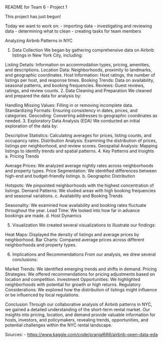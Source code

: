 README for Team 6 - Project 1

This project has just begun!

Today we want to work on:
    - importing data
    - investigating and reviewing data
    - determining what to clean
    - creating tasks for team members


Analyzing Airbnb Patterns in NYC
1. Data Collection
We began by gathering comprehensive data on Airbnb listings in New York City, including:

Listing Details: Information on accommodation types, pricing, amenities, and descriptions.
Location Data: Neighborhoods, proximity to landmarks, and geographic coordinates.
Host Information: Host ratings, the number of listings per host, and response times.
Booking Trends: Data on availability, seasonal patterns, and booking frequencies.
Reviews: Guest reviews, ratings, and review counts.
2. Data Cleaning and Preparation
We cleaned and prepared the data for analysis by:

Handling Missing Values: Filling in or removing incomplete data.
Standardizing Formats: Ensuring consistency in dates, prices, and categories.
Geocoding: Converting addresses to geographic coordinates as needed.
3. Exploratory Data Analysis (EDA)
We conducted an initial exploration of the data by:

Descriptive Statistics: Calculating averages for prices, listing counts, and occupancy rates.
Distribution Analysis: Examining the distribution of prices, listings per neighborhood, and review scores.
Geospatial Analysis: Mapping listings to identify trends and spatial patterns.
4. Key Patterns and Insights
a. Pricing Trends

Average Prices: We analyzed average nightly rates across neighborhoods and property types.
Price Segmentation: We identified differences between high-end and budget-friendly listings.
b. Geographic Distribution

Hotspots: We pinpointed neighborhoods with the highest concentration of listings.
Demand Patterns: We studied areas with high booking frequencies and seasonal variations.
c. Availability and Booking Trends

Seasonality: We examined how availability and booking rates fluctuate throughout the year.
Lead Time: We looked into how far in advance bookings are made.
d. Host Dynamics

5. Visualization
We created several visualizations to illustrate our findings:

Heat Maps: Displayed the density of listings and average prices by neighborhood.
Bar Charts: Compared average prices across different neighborhoods and property types.

6. Implications and Recommendations
From our analysis, we drew several conclusions:

Market Trends: We identified emerging trends and shifts in demand.
Pricing Strategies: We offered recommendations for pricing adjustments based on location and competition.
Investment Opportunities: We highlighted neighborhoods with potential for growth or high returns.
Regulatory Considerations: We explored how the distribution of listings might influence or be influenced by local regulations.

Conclusion
Through our collaborative analysis of Airbnb patterns in NYC, we gained a detailed understanding of the short-term rental market. Our insights into pricing, location, and demand provide valuable information for hosts, investors, and policymakers, revealing trends, opportunities, and potential challenges within the NYC rental landscape.

Sources:
    - https://www.kaggle.com/code/pranjal666/airbnb-open-data-eda